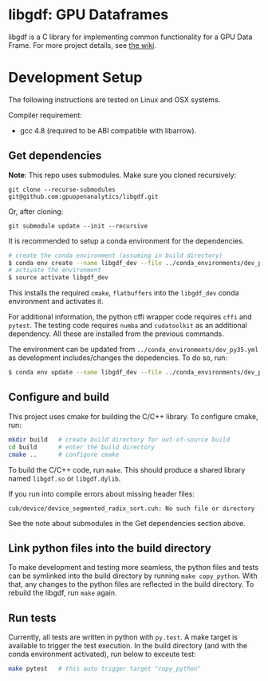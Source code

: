 # libgdf: GPU Dataframes

libgdf is a C library for implementing common functionality for a GPU Data Frame.  For more project details, see [the wiki](https://github.com/gpuopenanalytics/libgdf/wiki/Home).

# Development Setup

The following instructions are tested on Linux and OSX systems.

Compiler requirement:

* gcc 4.8 (required to be ABI compatible with libarrow).

## Get dependencies

**Note**: This repo uses submodules. Make sure you cloned recursively:
```
git clone --recurse-submodules git@github.com:gpuopenanalytics/libgdf.git
```
Or, after cloning:
```
git submodule update --init --recursive
```

It is recommended to setup a conda environment for the dependencies.

```bash
# create the conda environment (assuming in build directory)
$ conda env create --name libgdf_dev --file ../conda_environments/dev_py35.yml
# activate the environment
$ source activate libgdf_dev
```

This installs the required `cmake`, `flatbuffers` into the `libgdf_dev` conda
environment and activates it.

For additional information, the python cffi wrapper code requires `cffi` and
`pytest`.  The testing code requires `numba` and `cudatoolkit` as an
additional dependency.  All these are installed from the previous commands.

The environment can be updated from `../conda_environments/dev_py35.yml` as
development includes/changes the depedencies.  To do so, run:

```bash
$ conda env update --name libgdf_dev --file ../conda_environments/dev_py35.yml
```

## Configure and build

This project uses cmake for building the C/C++ library.  To configure cmake,
run:

```bash
mkdir build   # create build directory for out-of-source build
cd build      # enter the build directory
cmake ..      # configure cmake
```

To build the C/C++ code, run `make`.  This should produce a shared library
named `libgdf.so` or `libgdf.dylib`.

If you run into compile errors about missing header files:
```
cub/device/device_segmented_radix_sort.cuh: No such file or directory
```
See the note about submodules in the Get dependencies section above.

## Link python files into the build directory

To make development and testing more seamless, the python files and tests
can be symlinked into the build directory by running `make copy_python`.
With that, any changes to the python files are reflected in the build
directory.  To rebuild the libgdf, run `make` again.

## Run tests

Currently, all tests are written in python with `py.test`.  A make target is
available to trigger the test execution.  In the build directory (and with the
conda environment activated), run below to exceute test:

```bash
make pytest   # this auto trigger target "copy_python"
```

